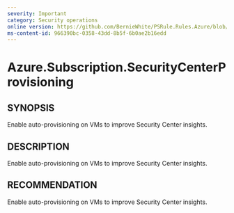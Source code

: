 ```yaml
---
severity: Important
category: Security operations
online version: https://github.com/BernieWhite/PSRule.Rules.Azure/blob/master/docs/rules/en-US/Azure.Subscription.SecurityCenterProvisioning.md
ms-content-id: 966390bc-0358-43dd-8b5f-6b0ae2b16edd
---
```


# Azure.Subscription.SecurityCenterProvisioning

## SYNOPSIS

Enable auto-provisioning on VMs to improve Security Center insights.

## DESCRIPTION

Enable auto-provisioning on VMs to improve Security Center insights.

## RECOMMENDATION

Enable auto-provisioning on VMs to improve Security Center insights.
